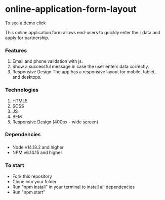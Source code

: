 # online-application-form-layout

To see a demo click

This online application form allows end-users to quickly enter their data and apply for partnership.

### Features
1. Email and phone validation with js.
2. Show a successful message in case the user enters data correctly.
3. Responsive Design
The app has a responsive layout for mobile, tablet, and desktops.

### Technologies
1. HTML5
2. SCSS
3. JS
4. BEM
5. Responsive Design (400px - wide screen)
### Dependencies
###
- Node v14.18.2 and higher
- NPM v6.14.15 and higher
### To start
- Fork this repository
- Clone into your folder
- Run "npm install" in your terminal to install all dependencies
- Run "npm start"
